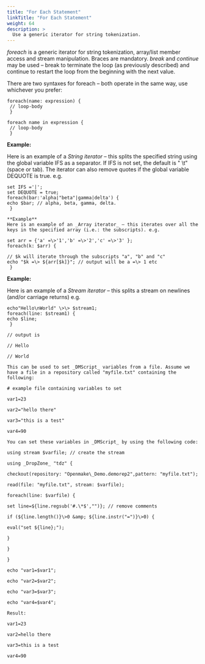 ```yaml
---
title: "For Each Statement"
linkTitle: "For Each Statement"
weight: 64
description: >
  Use a generic iterator for string tokenization. 
---
```


_foreach_ is a generic iterator for string tokenization, array/list member access and stream manipulation. Braces are mandatory. _break_ and _continue_ may be used – break to terminate the loop (as previously described) and continue to restart the loop from the beginning with the next value.

There are two syntaxes for foreach – both operate in the same way, use whichever you prefer:

~~~
foreach(name: expression) {
 // loop-body
 }

foreach name in expression {
 // loop-body
 }
~~~
**Example:**

Here is an example of a _String iterator_ – this splits the specified string using the global variable IFS as a separator. If IFS is not set, the default is " \t" (space or tab). The iterator can also remove quotes if the global variable DEQUOTE is true. e.g.

~~~
set IFS ='|';
set DEQUOTE = true;
foreach(bar:'alpha|"beta"|gamma|delta') {
echo $bar; // alpha, beta, gamma, delta.
 }

**Example**
Here is an example of an _Array iterator_ – this iterates over all the keys in the specified array (i.e.: the subscripts). e.g.

set arr = {'a' =\>'1','b' =\>'2','c' =\>'3' };
foreach(k: $arr) {

// $k will iterate through the subscripts "a", "b" and "c"
echo "$k =\> ${arr[$k]}"; // output will be a =\> 1 etc
 }

 ~~~

**Example:**

Here is an example of a _Stream iterator_ – this splits a stream on newlines (and/or carriage returns) e.g.
~~~
echo"Hello\nWorld" \>\> $stream1;
foreach(line: $stream1) {
echo $line;
 }

// output is

// Hello

// World

This can be used to set _DMScript_ variables from a file. Assume we have a file in a repository called "myfile.txt" containing the following:

# example file containing variables to set

var1=23

var2="hello there"

var3="this is a test"

var4=90

You can set these variables in _DMScript_ by using the following code:

using stream $varfile; // create the stream

using _DropZone_ "tdz" {

checkout(repository: "Openmake\_Demo.demorep2",pattern: "myfile.txt");

read(file: "myfile.txt", stream: $varfile);

foreach(line: $varfile) {

set line=${line.regsub('#.\*$',"")}; // remove comments

if (${line.length()}\>0 &amp; ${line.instr("=")}\>0) {

eval("set ${line};");

}

}

}

echo "var1=$var1";

echo "var2=$var2";

echo "var3=$var3";

echo "var4=$var4";

Result:

var1=23

var2=hello there

var3=this is a test

var4=90
~~~